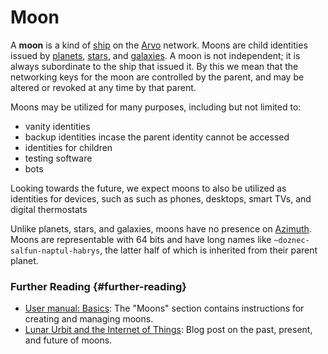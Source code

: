 # Moon

A **moon** is a kind of [ship](ship.md) on the [Arvo](arvo.md) network. Moons are child identities issued by [planets](planet.md), [stars](star.md), and [galaxies](galaxy.md). A moon is not independent; it is always subordinate to the ship that issued it. By this we mean that the networking keys for the moon are controlled by the parent, and may be altered or revoked at any time by that parent.

Moons may be utilized for many purposes, including but not limited to:
 - vanity identities
 - backup identities incase the parent identity cannot be accessed
 - identities for children
 - testing software
 - bots

Looking towards the future, we expect moons to also be utilized as identities for devices, such as such as phones, desktops, smart TVs, and digital thermostats

Unlike planets, stars, and galaxies, moons have no presence on [Azimuth](azimuth.md). Moons are representable with 64 bits and have long names like `~doznec-salfun-naptul-habrys`, the latter half of which is inherited from their parent planet.

### Further Reading {#further-reading}

- [User manual: Basics](../manual/os/basics.md#moons): The "Moons" section contains instructions for creating and managing moons.
- [Lunar Urbit and the Internet of Things](https://urbit.org/blog/iot): Blog post on the past, present, and future of moons.
